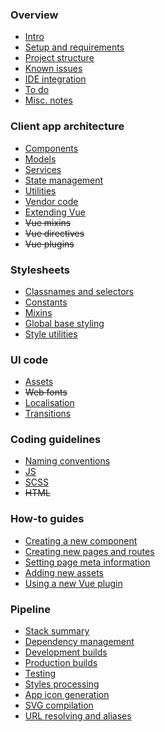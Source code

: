 
### Overview

- [Intro](README.md)
- [Setup and requirements](overview/setup.md)
- [Project structure](overview/project-structure.md)
- [Known issues](overview/known-issues.md)
- [IDE integration](overview/ide.md)
- [To do](overview/todo.md)
- [Misc. notes](overview/notes.md)

### Client app architecture

- [Components](app/components.md)
- [Models](app/models.md)
- [Services](app/services.md)
- [State management](app/state.md)
- [Utilities](app/utilities.md)
- [Vendor code](app/vendor.md)
- [Extending Vue](app/vue.md)
- ~~Vue mixins~~
- ~~Vue directives~~
- ~~Vue plugins~~

### Stylesheets

- [Classnames and selectors](ui/style-selectors.md)
- [Constants](ui/style-constants.md)
- [Mixins](ui/scss-mixins.md)
- [Global base styling](ui/global-styles.md)
- [Style utilities](ui/style-utilities.md)

### UI code

- [Assets](ui/assets.md)
- ~~Web fonts~~
- [Localisation](ui/localisation.md)
- [Transitions](ui/transitions.md)

### Coding guidelines

- [Naming conventions](conventions/naming.md)
- [JS](conventions/js.md)
- [SCSS](conventions/scss.md)
- ~~HTML~~

### How-to guides

- [Creating a new component](howto/creating-components.md)
- [Creating new pages and routes](howto/routes.md)
- [Setting page meta information](howto/meta.md)
- [Adding new assets](howto/new-assets.md)
- [Using a new Vue plugin](howto/vue-plugin.md)

### Pipeline

- [Stack summary](pipeline/stack.md)
- [Dependency management](pipeline/dependencies.md)
- [Development builds](pipeline/development.md)
- [Production builds](pipeline/production.md)
- [Testing](pipeline/testing.md)
- [Styles processing](pipeline/styles.md)
- [App icon generation](pipeline/app-icons.md)
- [SVG compilation](pipeline/svg-compilation.md)
- [URL resolving and aliases](pipeline/urls.md)
